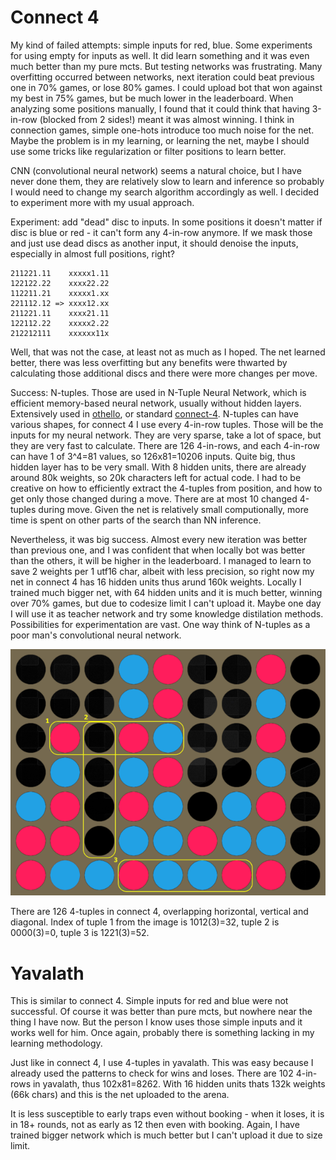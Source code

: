 # Connect 4

My kind of failed attempts: simple inputs for red, blue. Some experiments for using empty for inputs as well. It did learn something and it was even much better than my pure mcts. But testing networks was frustrating. Many overfitting occurred between networks, next iteration could beat previous one in 70% games, or lose 80% games. I could upload bot that won against my best in 75% games, but be much lower in the leaderboard. When analyzing some positions manually, I found that it could think that having 3-in-row (blocked from 2 sides!) meant it was almost winning. I think in connection games, simple one-hots introduce too much noise for the net. Maybe the problem is in my learning, or learning the net, maybe I should use some tricks like regularization or filter positions to learn better.

CNN (convolutional neural network) seems a natural choice, but I have never done them, they are relatively slow to learn and inference so probably I would need to change my search algorithm accordingly as well. I decided to experiment more with my usual approach.

Experiment: add "dead" disc to inputs. In some positions it doesn't matter if disc is blue or red - it can't form any 4-in-row anymore. If we mask those and just use dead discs as another input, it should denoise the inputs, especially in almost full positions, right? 

```
211221.11    xxxxx1.11
122122.22    xxxx22.22
112211.21    xxxxx1.xx
221112.12 => xxxx12.xx
211221.11    xxxx21.11
122112.22    xxxxx2.22
212212111    xxxxxx11x
```

Well, that was not the case, at least not as much as I hoped. The net learned better, there was less overfitting but any benefits were thwarted by calculating those additional discs and there were more changes per move.

Success: N-tuples. Those are used in N-Tuple Neural Network, which is efficient memory-based neural network, usually without hidden layers. Extensively used in [othello](https://arxiv.org/abs/1406.1509), or standard [connect-4](https://www.researchgate.net/publication/235219697_Reinforcement_Learning_with_N-tuples_on_the_Game_Connect-4). N-tuples can have various shapes, for connect 4 I use every 4-in-row tuples. Those will be the inputs for my neural network. They are very sparse, take a lot of space, but they are very fast to calculate. There are 126 4-in-rows, and each 4-in-row can have 1 of 3^4=81 values, so 126x81=10206 inputs. Quite big, thus hidden layer has to be very small. With 8 hidden units, there are already around 80k weights, so 20k characters left for actual code. I had to be creative on how to efficiently extract the 4-tuples from position, and how to get only those changed during a move. There are at most 10 changed 4-tuples during move. Given the net is relatively small computionally, more time is spent on other parts of the search than NN inference.

Nevertheless, it was big success. Almost every new iteration was better than previous one, and I was confident that when locally bot was better than the others, it will be higher in the leaderboard. I managed to learn to save 2 weights per 1 utf16 char, albeit with less precision, so right now my net in connect 4 has 16 hidden units thus arund 160k weights. Locally I trained much bigger net, with 64 hidden units and it is much better, winning over 70% games, but due to codesize limit I can't upload it. Maybe one day I will use it as teacher network and try some knowledge distilation methods. Possibilities for experimentation are vast. One way think of N-tuples as a poor man's convolutional neural network.

![c4](c4.png "Connect 4")

There are 126 4-tuples in connect 4, overlapping horizontal, vertical and diagonal. Index of tuple 1 from the image is 1012(3)=32, tuple 2 is 0000(3)=0, tuple 3 is 1221(3)=52.


# Yavalath

This is similar to connect 4. Simple inputs for red and blue were not successful. Of course it was better than pure mcts, but nowhere near the thing I have now. But the person I know uses those simple inputs and it works well for him. Once again, probably there is something lacking in my learning methodology. 

Just like in connect 4, I use 4-tuples in yavalath. This was easy because I already used the patterns to check for wins and loses. There are 102 4-in-rows in yavalath, thus 102x81=8262. With 16 hidden units thats 132k weights (66k chars) and this is the net uploaded to the arena.

It is less susceptible to early traps even without booking - when it loses, it is in 18+ rounds, not as early as 12 then even with booking. Again, I have trained bigger network which is much better but I can't upload it due to size limit.